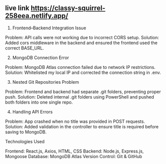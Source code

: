 ## live link https://classy-squirrel-258eea.netlify.app/
1.  Frontend–Backend Integration Issue

Problem: API calls were not working due to incorrect CORS setup.
Solution: Added cors middleware in the backend and ensured the frontend used the correct BASE_URL.

2.  MongoDB Connection Error

Problem: MongoDB Atlas connection failed due to network IP restrictions.
Solution: Whitelisted my local IP and corrected the connection string in .env.

3.  Nested Git Repositories Problem

Problem: Frontend and backend had separate .git folders, preventing proper push.
Solution: Deleted internal .git folders using PowerShell and pushed both folders into one single repo.

4.  Handling API Errors

Problem: App crashed when no title was provided in POST requests.
Solution: Added validation in the controller to ensure title is required before saving to MongoDB.

 Technologies Used

Frontend: React.js, Axios, HTML, CSS
Backend: Node.js, Express.js, Mongoose
Database: MongoDB Atlas
Version Control: Git & GitHub
